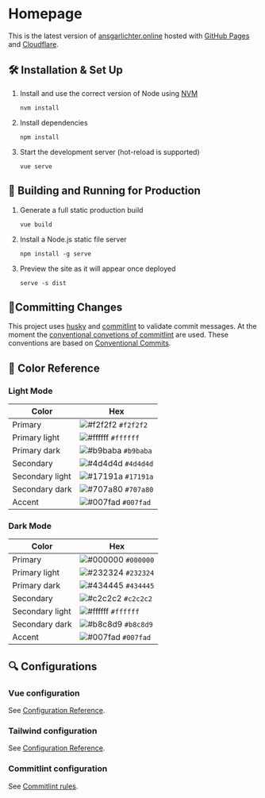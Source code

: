 # Homepage
This is the latest version of [ansgarlichter.online](https://ansgarlichter.online) hosted with [GitHub Pages](https://pages.github.com/) and [Cloudflare](https://www.cloudflare.com/).

## 🛠 Installation & Set Up

1. Install and use the correct version of Node using [NVM](https://github.com/nvm-sh/nvm)

   ```
   nvm install
   ```
2. Install dependencies

   ```
   npm install
   ```

3. Start the development server (hot-reload is supported)

   ```
   vue serve
   ```

## 🚀 Building and Running for Production

1. Generate a full static production build

   ```
   vue build
   ```

2. Install a Node.js static file server
   
   ```
   npm install -g serve
   ```
  
3. Preview the site as it will appear once deployed

   ```
   serve -s dist
   ```

## 📜Committing Changes
This project uses [husky](https://typicode.github.io/husky/#/) and [commitlint](https://commitlint.js.org/#/) to validate commit messages.
At the moment the [conventional convetions of commitlint](https://github.com/conventional-changelog/commitlint/tree/master/@commitlint/config-conventional) are used. These conventions are based on [Conventional Commits](https://github.com/conventional-changelog/commitlint/tree/master/@commitlint/config-conventional).

## 🎨 Color Reference

### Light Mode

| Color           | Hex                                                                |
| --------------- | ------------------------------------------------------------------ |
| Primary         | ![#f2f2f2](https://via.placeholder.com/15/f2f2f2/f2f2f2.png) `#f2f2f2` |
| Primary light   | ![#ffffff](https://via.placeholder.com/15/ffffff/ffffff.png) `#ffffff` |
| Primary dark    | ![#b9baba](https://via.placeholder.com/15/b9baba/b9baba.png) `#b9baba` |
| Secondary       | ![#4d4d4d](https://via.placeholder.com/15/4d4d4d/4d4d4d.png) `#4d4d4d` |
| Secondary light | ![#17191a](https://via.placeholder.com/15/17191a/17191a.png) `#17191a` |
| Secondary dark  | ![#707a80](https://via.placeholder.com/15/707a80/707a80.png) `#707a80` |
| Accent          | ![#007fad](https://via.placeholder.com/15/007fad/007fad.png) `#007fad` |

### Dark Mode

| Color           | Hex                                                                |
| --------------- | ------------------------------------------------------------------ |
| Primary         | ![#000000](https://via.placeholder.com/15/000000/000000.png) `#000000` |
| Primary light   | ![#232324](https://via.placeholder.com/15/232324/232324.png) `#232324` |
| Primary dark    | ![#434445](https://via.placeholder.com/15/434445/434445.png) `#434445` |
| Secondary       | ![#c2c2c2](https://via.placeholder.com/15/c2c2c2/c2c2c2.png) `#c2c2c2` |
| Secondary light | ![#ffffff](https://via.placeholder.com/15/ffffff/ffffff.png) `#ffffff` |
| Secondary dark  | ![#b8c8d9](https://via.placeholder.com/15/b8c8d9/b8c8d9.png) `#b8c8d9` |
| Accent          | ![#007fad](https://via.placeholder.com/15/007fad/007fad.png) `#007fad` |


## 🔍 Configurations
### Vue configuration
See [Configuration Reference](https://cli.vuejs.org/config/).

### Tailwind configuration
See [Configuration Reference](https://tailwindcss.com/docs/configuration).

### Commitlint configuration
See [Commitlint rules](https://commitlint.js.org/#/reference-rules).

